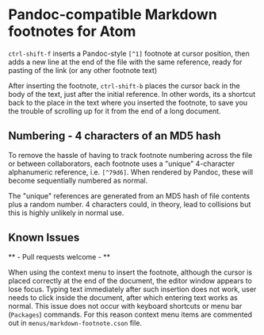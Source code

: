 # Pandoc-compatible Markdown footnotes for Atom

`ctrl-shift-f` inserts a Pandoc-style `[^1]` footnote at cursor position, then adds a new line at the end of the file with the same reference, ready for pasting of the link (or any other footnote text)

After inserting the footnote, `ctrl-shift-b` places the cursor back in the body of the text, just after the initial reference. In other words, its a shortcut back to the place in the text where you inserted the footnote, to save you the trouble of scrolling up for it from the end of a long document.

## Numbering - 4 characters of an MD5 hash

To remove the hassle of having to track footnote numbering across the file or between collaborators, each footnote uses a "unique" 4-character alphanumeric reference, i.e. `[^79d6]`. When rendered by Pandoc, these will become sequentially numbered as normal.

The "unique" references are generated from an MD5 hash of file contents plus a random number. 4 characters could, in theory, lead to collisions but this is highly unlikely in normal use.

## Known Issues

** - Pull requests welcome - **

When using the context menu to insert the footnote, although the cursor is placed correctly at the end of the document, the editor window appears to lose focus. Typing text immediately after such insertion does not work, user needs to click inside the document, after which entering text works as normal. This issue does not occur with keyboard shortcuts or menu bar (`Packages`) commands. For this reason context menu items are commented out in `menus/markdown-footnote.cson` file.
